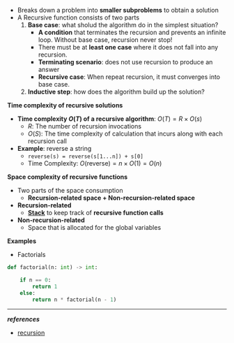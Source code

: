* Breaks down a problem into **smaller subproblems** to obtain a solution
* A Recursive function consists of two parts
	1. **Base case**: what sholud the algorithm do in the simplest situation?
		- **A condition** that terminates the recursion and prevents an infinite loop. Without base case, recursion never stop! 
		- There must be at **least one case** where it does not fall into any recursion.
		- **Terminating scenario**: does not use recursion to produce an answer
		- **Recursive case**: When repeat recursion, it must converges into base case. 
	2. **Inductive step**: how does the algorithm build up the solution?

**Time complexity of recursive solutions**
- **Time complexity $O(T)$ of a recursive algorithm**: $O(T)=R \times O(s)$ 
	- $R$: The number of recursion invocations
	- $O(S)$: The time complexity of calculation that incurs along with each recursion call
- **Example**: reverse a string
	- `reverse(s) = reverse(s[1...n]) + s[0]`
	- Time Complexity: $O(\text{reverse})=n\times O(1)=O(n)$

**Space complexity of recursive functions**
- Two parts of the space consumption
	- **Recursion-related space + Non-recursion-related space**
- **Recursion-related**
	- **[Stack](https://roi-data.com/entry/%EC%9E%90%EB%A3%8C%EA%B5%AC%EC%A1%B0-4-%EC%8A%A4%ED%83%9DStack%EC%9D%B4%EB%9E%80-%EC%97%B0%EC%82%B0-%EA%B5%AC%ED%98%84%EB%B0%A9%EB%B2%95)** to keep track of **recursive function calls**
- **Non-recursion-related**
	- Space that is allocated for the global variables

**Examples**
* Factorials
```python
def factorial(n: int) -> int:

	if n == 0:
		return 1
	else:
		return n * factorial(n - 1)
```

--------
***references***
- [recursion](https://iamsjy17.github.io/%EC%95%8C%EA%B3%A0%EB%A6%AC%EC%A6%98_%EA%B8%B0%EC%B4%88/2019/05/13/recursion1.html)